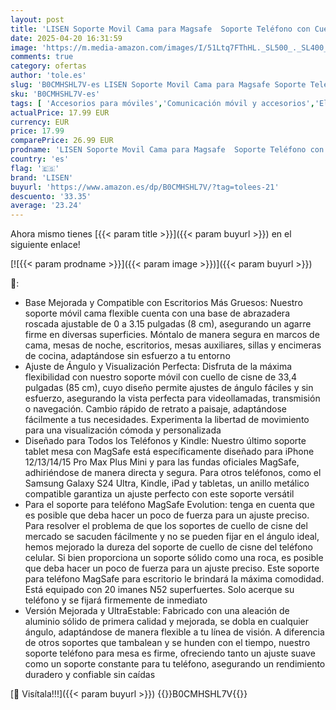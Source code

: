 ```yaml
---
layout: post
title: 'LISEN Soporte Movil Cama para Magsafe  Soporte Teléfono con Cuello De Cisne Brazo Flexible Soporte Movil Cama Mesa Ajustable Soporte Kindle Tablet para iPhone 15 Pro Plus 14 iPad  Samsung  Galaxy'
date: 2025-04-20 16:31:59
image: 'https://m.media-amazon.com/images/I/51Ltq7FThHL._SL500_._SL400_.jpg'
comments: true
category: ofertas
author: 'tole.es'
slug: 'B0CMHSHL7V-es LISEN Soporte Movil Cama para Magsafe Soporte Teléfono con...'
sku: 'B0CMHSHL7V-es'
tags: [ 'Accesorios para móviles','Comunicación móvil y accesorios','Electrónica','Soportes para teléfonos móviles','ipad','iphone','lisen','magsafe','🇪🇸', ]
actualPrice: 17.99 EUR
currency: EUR
price: 17.99
comparePrice: 26.99 EUR
prodname: 'LISEN Soporte Movil Cama para Magsafe  Soporte Teléfono con Cuello De Cisne Brazo Flexible Soporte Movil Cama Mesa Ajustable Soporte Kindle Tablet para iPhone 15 Pro Plus 14 iPad  Samsung  Galaxy'
country: 'es'
flag: '🇪🇸'
brand: 'LISEN'
buyurl: 'https://www.amazon.es/dp/B0CMHSHL7V/?tag=tolees-21'
descuento: '33.35'
average: '23.24'
---
```


Ahora mismo tienes [{{< param title >}}]({{< param buyurl >}}) en el siguiente enlace!

[![{{< param prodname >}}]({{< param image >}})]({{< param buyurl >}})

🔎:

- Base Mejorada y Compatible con Escritorios Más Gruesos: Nuestro soporte móvil cama flexible cuenta con una base de abrazadera roscada ajustable de 0 a 3.15 pulgadas (8 cm), asegurando un agarre firme en diversas superficies. Móntalo de manera segura en marcos de cama, mesas de noche, escritorios, mesas auxiliares, sillas y encimeras de cocina, adaptándose sin esfuerzo a tu entorno
- Ajuste de Ángulo y Visualización Perfecta: Disfruta de la máxima flexibilidad con nuestro soporte móvil con cuello de cisne de 33,4 pulgadas (85 cm), cuyo diseño permite ajustes de ángulo fáciles y sin esfuerzo, asegurando la vista perfecta para videollamadas, transmisión o navegación. Cambio rápido de retrato a paisaje, adaptándose fácilmente a tus necesidades. Experimenta la libertad de movimiento para una visualización cómoda y personalizada
- Diseñado para Todos los Teléfonos y Kindle: Nuestro último soporte tablet mesa con MagSafe está específicamente diseñado para iPhone 12/13/14/15 Pro Max Plus Mini y para las fundas oficiales MagSafe, adhiriéndose de manera directa y segura. Para otros teléfonos, como el Samsung Galaxy S24 Ultra, Kindle, iPad y tabletas, un anillo metálico compatible garantiza un ajuste perfecto con este soporte versátil
- Para el soporte para teléfono MagSafe Evolution: tenga en cuenta que es posible que deba hacer un poco de fuerza para un ajuste preciso. Para resolver el problema de que los soportes de cuello de cisne del mercado se sacuden fácilmente y no se pueden fijar en el ángulo ideal, hemos mejorado la dureza del soporte de cuello de cisne del teléfono celular. Si bien proporciona un soporte sólido como una roca, es posible que deba hacer un poco de fuerza para un ajuste preciso. Este soporte para teléfono MagSafe para escritorio le brindará la máxima comodidad. Está equipado con 20 imanes N52 superfuertes. Solo acerque su teléfono y se fijará firmemente de inmediato
- Versión Mejorada y UltraEstable: Fabricado con una aleación de aluminio sólido de primera calidad y mejorada, se dobla en cualquier ángulo, adaptándose de manera flexible a tu línea de visión. A diferencia de otros soportes que tambalean y se hunden con el tiempo, nuestro soporte teléfono para mesa es firme, ofreciendo tanto un ajuste suave como un soporte constante para tu teléfono, asegurando un rendimiento duradero y confiable sin caídas

[🛒 Visítala!!!]({{< param buyurl >}})
{{<world>}}B0CMHSHL7V{{</world>}}
